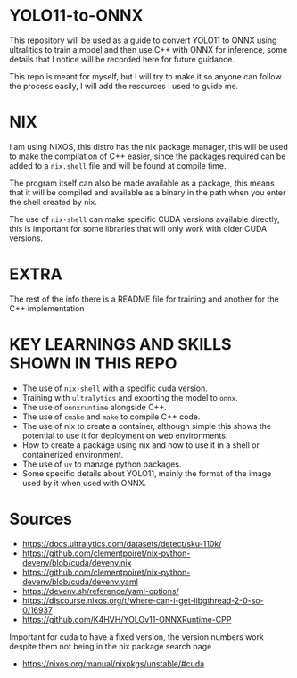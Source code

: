 # YOLO11-to-ONNX

This repository will be used as a guide to convert YOLO11 to ONNX using ultralitics to train a model and then use C++ with ONNX for inference, some details that I notice will be recorded here for future guidance.

This repo is meant for myself, but I will try to make it so anyone can follow the process easily, I will add the resources I used to guide me.

# NIX

I am using NIXOS, this distro has the nix package manager, this will be used to make the compilation of C++ easier, since the packages required can be added to a `nix.shell` file and will be found at compile time.

The program itself can also be made available as a package, this means that it will be compiled and available as a binary in the path when you enter the shell created by nix.

The use of `nix-shell` can make specific CUDA versions available directly, this is important for some libraries that will only work with older CUDA versions.

# EXTRA

The rest of the info there is a README file for training and another for the C++ implementation

# KEY LEARNINGS AND SKILLS SHOWN IN THIS REPO

- The use of `nix-shell` with a specific cuda version.
- Training with `ultralytics` and exporting the model to `onnx`.
- The use of `onnxruntime` alongside C++.
- The use of `cmake` and `make` to compile C++ code.
- The use of nix to create a container, although simple this shows the potential to use it for deployment on web environments.
- How to create a package using nix and how to use it in a shell or containerized environment.
- The use of `uv` to manage python packages.
- Some specific details about YOLO11, mainly the format of the image used by it when used with ONNX.

# Sources

- https://docs.ultralytics.com/datasets/detect/sku-110k/
- https://github.com/clementpoiret/nix-python-devenv/blob/cuda/devenv.nix
- https://github.com/clementpoiret/nix-python-devenv/blob/cuda/devenv.yaml
- https://devenv.sh/reference/yaml-options/
- https://discourse.nixos.org/t/where-can-i-get-libgthread-2-0-so-0/16937
- https://github.com/K4HVH/YOLOv11-ONNXRuntime-CPP

Important for cuda to have a fixed version, the version numbers work despite them not being in the nix package search page
- https://nixos.org/manual/nixpkgs/unstable/#cuda